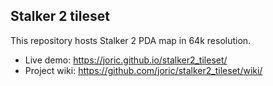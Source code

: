 ## Stalker 2 tileset

This repository hosts Stalker 2 PDA map in 64k resolution.

* Live demo: https://joric.github.io/stalker2_tileset/
* Project wiki: https://github.com/joric/stalker2_tileset/wiki/
